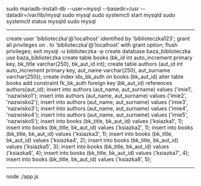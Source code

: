 sudo mariadb-install-db --user=mysql --basedir=/usr --datadir=/var/lib/mysql
sudo mysql
sudo systemctl start mysqld
sudo systemctl status mysqld
sudo mysql


-----
create user 'biblioteczka'@'localhost' identified by 'biblioteczka123';
grant all privileges on *.* to 'biblioteczka'@'localhost' with grant option;
flush privileges;
exit
mysql -u biblioteczka -p
create database baza_biblioteczka
use baza_biblioteczka
create table books (bk_id int auto_increment primary key, bk_title varchar(250), bk_aut_id int);
create table authors (aut_id int auto_increment primary key, aut_name varchar(250), aut_surname varchar(250));
create index idx_bk_auth on books (bk_aut_id)
alter table books add constraint fk_bk_auth foreign key (bk_aut_id) references authors(aut_id);
insert into authors (aut_name, aut_surname) values ('imie1', 'nazwisko1');
insert into authors (aut_name, aut_surname) values ('imie2', 'nazwisko2');
insert into authors (aut_name, aut_surname) values ('imie3', 'nazwisko3');
insert into authors (aut_name, aut_surname) values ('imie4', 'nazwisko4');
insert into authors (aut_name, aut_surname) values ('imie5', 'nazwisko5');
insert into books (bk_title, bk_aut_id) values ('ksiazka1', 1);
insert into books (bk_title, bk_aut_id) values ('ksiazka2', 1);
insert into books (bk_title, bk_aut_id) values ('ksiazka3', 1);
insert into books (bk_title, bk_aut_id) values ('ksiazka4', 2);
insert into books (bk_title, bk_aut_id) values ('ksiazka5', 3);
insert into books (bk_title, bk_aut_id) values ('ksiazka6', 4);
insert into books (bk_title, bk_aut_id) values ('ksiazka7', 4);
insert into books (bk_title, bk_aut_id) values ('ksiazka8', 5);


----

node ./app.js
